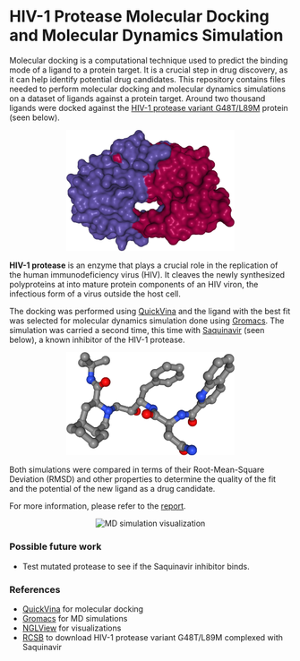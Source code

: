 # HIV-1 Protease Molecular Docking and Molecular Dynamics Simulation

Molecular docking is a computational technique used to predict the binding mode of a ligand to a protein target.
It is a crucial step in drug discovery, as it can help identify potential drug candidates.
This repository contains files needed to perform molecular docking and molecular dynamics simulations on a dataset of ligands against a protein target.
Around two thousand ligands were docked against the [HIV-1 protease variant G48T/L89M](https://www.rcsb.org/structure/4qgi) protein (seen below).

<p align="center">
<img src="report/figures/hiv1_nglview.png" width="300" alt="HIV-1 protease variant G48T/L89M visualized wit hNGLView">
</p>

**HIV-1 protease** is an enzyme that plays a crucial role in the replication of the human immunodeficiency virus (HIV).
It cleaves the newly synthesized polyproteins at into mature protein components of an HIV viron, the infectious form of a virus outside the host cell.

The docking was performed using [QuickVina](https://github.com/QVina) and the ligand with the best fit was selected for molecular dynamics simulation done using [Gromacs](https://github.com/gromacs).
The simulation was carried a second time, this time with [Saquinavir](https://en.wikipedia.org/wiki/Saquinavir) (seen below), a known inhibitor of the HIV-1 protease. 

<p align="center">
<img src="report/figures/saquinavir_nglview.png" width="300" alt="Saquinavir visualize with NGLView">
</p>

Both simulations were compared in terms of their Root-Mean-Square Deviation (RMSD) and other properties to determine the quality of the fit and the potential of the new ligand as a drug candidate.

For more information, please refer to the [report](report/report.pdf).

<p align="center">
<img src="report/figures/md.gif" width="400" alt="MD simulation visualization">
</p>

### Possible future work

- Test mutated protease to see if the Saquinavir inhibitor binds.
 
### References

- [QuickVina](https://github.com/QVina) for molecular docking
- [Gromacs](https://github.com/gromacs) for MD simulations
- [NGLView](https://github.com/nglviewer) for visualizations
- [RCSB](https://www.rcsb.org/structure/4qgi) to download HIV-1 protease variant G48T/L89M complexed with Saquinavir





